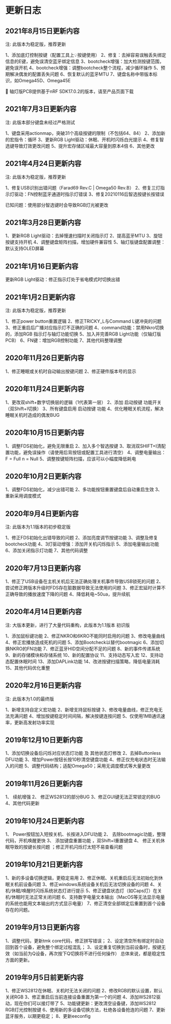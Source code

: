 更新日志
==========
2021年8月15日更新内容
--------
注: 此版本为稳定版，推荐更新

1、添加底灯控制按键（配置工具上💡按键使用）
2、修复：去掉容易误触丢失绑定信息的E键，避免误清空蓝牙绑定信息
3、bootcheck增强：加大检测按键范围，避免误开机
4、bootcheck增强：调整bootcheck整个流程，减少循环操作
5、预期解决偶发的配置丢失问题
6、恢复默认的蓝牙MTU
7、键盘名称中带版本标识，如Omega45D、Omega45E

🔴 轴灯版PCB提供基于nRF SDK17.0.2的版本，请至产品页面下载


2021年7月3日更新内容
--------
注: 此版本部分键盘未经过严格测试

1、键盘采用actionmap，突破31个高级按键的限制（不包括64、84）
2、添加新的宏指令：循环
3、更新RGB Light驱动：休眠、开机时闪烁白光提示
4、修复智选键导致灯效更改问题
5、提升宏存储区域最大容量到原本4倍
6、其他更改


2021年4月24日更新内容
--------
注: 此版本为稳定版，推荐更新

1、修复USB识别出错问题（Farad69 Rev.C | Omega50 Rev.B）
2、修复三灯指示灯驱动：FN控制蓝牙通道时指示灯错误
3、修复20210116后智选按键长按错误

已知问题：使用部分智选键时会导致RGB灯光被更改


2021年3月28日更新内容
--------
1、更新RGB Light驱动：去掉慢速扫描时关闭指示灯
2、提高蓝牙MTU
3、旋钮按键支持开机
4、调整键盘矩阵扫描，增加硬件兼容性
5、轴灯版键盘配置调整：默认支持OLED屏幕

2021年1月16日更新内容
--------
更新RGB Light驱动：修正指示灯处于省电模式时切换出错

2021年1月2日更新内容
--------
注: 此版本为稳定版，推荐更新

1、修正power button重置逻辑
2、修正TRICKY_L与Command L键冲突的问题
3、修正重启后广播对应指示灯不正确的问题
4、command功能：禁用Nkro切换的，添加RGB 指示灯与轴灯功能切换
5、加入并完善RGB Light功能（仅轴灯版PCB）
6、FN键：增加RGB控制功能
7、其他代码整理调整

2020年11月26日更新内容
--------

1、修正睡眠或关机时自动输出按键问题
2、修正硬件版本号的显示

2020年11月24日更新内容
--------

1、更改双shift+数字切换层的逻辑（1代表第一层）
2、添加 启动按键 功能开关（双Shift+I切换）
3、所有键盘启用 启动按键 功能
4、优化睡眠关机流程，解决睡眠关机时造成的偶发BUG


2020年10月15日更新内容
--------

1、调整FDS初始化，避免无限重启
2、加入多个智选按键
3、取消双SHIFT+I清配置功能，避免误操作（请使用后背按钮或配置工具进行清空）
4、调整电量输出：F = Full n = Null
5、调整按键矩阵扫描，应该可以小幅度降低耗电

2020年10月2日更新内容
--------

1、调整FDS初始化，减少出错可能
2、多功能按钮重置键盘后自动重启生效
3、重新采用调度模式


2020年9月4日更新内容
--------
注: 此版本为1.1版本的初步稳定版

1、修正FDS初始化出错导致的问题
2、添加亮度调节按键功能
3、调整及修复bootcheck功能
4、3灯驱动增强：添加开关机闪烁指示
5、添加电量输出功能
6、添加关闭指示灯功能
7、其他代码调整


2020年7月13日更新内容
--------
1、修正了USB设备在主机关机后无法正确处理关机事件导致USB锁死的问题
2、尝试修正跨版本升级时FDS存在脏数据导致无法使用的问题
3、修正宏延时计算不正确导致的播放速度下降的问题
4、降低耗电~50ua，提升续航


2020年4月14日更新内容
-----
注: 大版本更新，进行了大量代码重构，此版本为1.1版本 初识版

1、添加鼠标键功能
2、修正NKRO和6KRO不能同时启用的问题
3、修改电量曲线
4、修正宏播放造成死机的问题
5、添加Bootcheck以替代bootmagic
6、添加切换NKRO的FN功能
7、修正蓝牙HID空间分配不足的问题
8、新的事件传递系统
9、新的存储模块和存储系统
10、新的配置协议
11、支持动态写入宏
12、支持动态配置休眠时间
13、添加DAPLink功能
14、改进按键扫描策略，降低电量消耗
15、其他代码优化重整



2020年2月16日更新内容
-------------
注: 此版本为1.0的最终版

1、新增支持自定义宏功能
2、新增支持鼠标按键
3、修改电量曲线，修正充电无法充满问题
4、增加按键稳定时间间隔，解决按键连按问题
5、仅使用1MB通讯速率，更新高发射功率实现


2019年12月10日更新内容
-----------

1、添加切换设备后闪烁对应状态灯功能 及 其他状态灯修改
2、去掉Buttonless DFU功能
3、增加Power按钮长按10秒清空键盘功能
4、修正仅充电状态时无法输入的问题
5、调整代码结构；适配Omega50；采用无调度模式等大量更改

2019年11月26日更新内容
-------------
1、 续航增强
2、 修正WS2812的部分BUG
3、修正GUI键无法正常锁定的BUG
4、其他代码更新

2019年10月24日更新内容
--------------
1、 Power按钮加入短按关机、长按进入DFU功能
2、 去除bootmagic功能，整理代码，开机唤醒更快
3、 添加键盘重置功能 ，双Shift+I重置键盘
4、 修正关机休眠导致的按键长按问题 ；修正开机闪烁灯太短不易查看问题

2019年10月21日更新内容
--------------

1、新的多设备切换逻辑，更稳定易用
2、修正休眠、关机重启后无法初始化到休眠关机前设备问题
3、修正windows系统设备关机后无法切换设备的问题
4、关机/休眠/唤醒时闪烁系统状态灯进行提示
5、修正键盘状态灯（如Caps灯）在关机/休眠时无法正常关闭问题
6、支持数字电量文本输出（MacOS等无法显示电量的系统也能用文本输出的方式显示电量）
7、修正清空全部绑定后重置到首个设备存在的问题。

2019年9月13日更新内容
--------------

1、调整代码，更新tmk core代码，修正拼写错误；
2、设定清空所有绑定时自动回到首个设备，避免整个绑定过程混乱；
3、设定重复切换到当前设备时，按键无效（如当前为Q设备，再次按下Q切换将不进行任何操作）
总体来说，都是稳定性方面的更新。

2019年9月5日前更新内容
--------------

1、修正WS2812在休眠、关机时无法关闭的问题
2、修改RGB的默认设置，默认关闭RGB
3、修正重启后当前连接设备重置为第一个的问题
4、添加WS2812驱动，现在你们可以接灯带了
5、功能键更新：更改清空设备键，添加WS2812 RGB灯光控制按键
6、使用新的多设备切换方法，杜绝各设备抢连的问题
7、更新蓝牙服务，以期更稳定；
8、更新eeconfig
